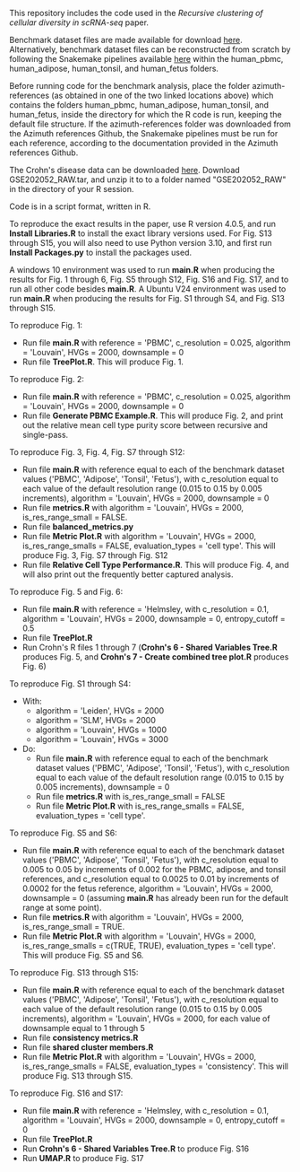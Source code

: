 This repository includes the code used in the *Recursive clustering of cellular diversity in scRNA-seq* paper.

Benchmark dataset files are made available for download [here](https://drive.google.com/file/d/1Gbm7U6pvKWmEv3ZotuJRxA4oj4tIWSVS/view?usp=sharing).
Alternatively, benchmark dataset files can be reconstructed from scratch by following the Snakemake pipelines available [here](https://github.com/satijalab/azimuth-references) within the human_pbmc, human_adipose, human_tonsil, and human_fetus folders.  

Before running code for the benchmark analysis, place the folder azimuth-references (as obtained in one of the two linked locations above) which contains the folders human_pbmc, human_adipose, human_tonsil, and human_fetus, inside the directory for which the R code is run, keeping the default file structure.  If the azimuth-references folder was downloaded from the Azimuth references Github, the Snakemake pipelines must be run for each reference, according to the documentation provided in the Azimuth references Github.

The Crohn's disease data can be downloaded [here](https://www.ncbi.nlm.nih.gov/geo/query/acc.cgi?acc=GSE202052).  Download GSE202052_RAW.tar, and unzip it to to a folder named "GSE202052_RAW" in the directory of your R session.

Code is in a script format, written in R.

To reproduce the exact results in the paper, use R version 4.0.5, and run **Install Libraries.R** to install the exact library versions used.
For Fig. S13 through S15, you will also need to use Python version 3.10, and first run **Install Packages.py** to install the packages used.

A windows 10 environment was used to run **main.R** when producing the results for Fig. 1 through 6, Fig. S5 through S12, Fig. S16 and Fig. S17, and to run all other code besides **main.R**.
A Ubuntu V24 environment was used to run **main.R** when producing the results for Fig. S1 through S4, and Fig. S13 through S15.

To reproduce Fig. 1:
  - Run file **main.R** with reference = 'PBMC', c_resolution = 0.025, algorithm = 'Louvain', HVGs = 2000, downsample = 0
  - Run file **TreePlot.R**.  This will produce Fig. 1.

To reproduce Fig. 2:
  - Run file **main.R** with reference = 'PBMC', c_resolution = 0.025, algorithm = 'Louvain', HVGs = 2000, downsample = 0
  - Run file **Generate PBMC Example.R**.  This will produce Fig. 2, and print out the relative mean cell type purity score between recursive and single-pass.

To reproduce Fig. 3, Fig. 4, Fig. S7 through S12:
  - Run file **main.R** with reference equal to each of the benchmark dataset values ('PBMC', 'Adipose', 'Tonsil', 'Fetus'), with c_resolution equal to each value of the default resolution range (0.015 to 0.15 by 0.005 increments), algorithm = 'Louvain', HVGs = 2000, downsample = 0
  - Run file **metrics.R** with algorithm = 'Louvain', HVGs = 2000, is_res_range_small = FALSE.
  - Run file **balanced_metrics.py**
  - Run file **Metric Plot.R** with algorithm = 'Louvain', HVGs = 2000, is_res_range_smalls = FALSE, evaluation_types = 'cell type'.  This will produce Fig. 3, Fig. S7 through Fig. S12
  - Run file **Relative Cell Type Performance.R**.  This will produce Fig. 4, and will also print out the frequently better captured analysis.

To reproduce Fig. 5 and Fig. 6:
  - Run file **main.R** with reference = 'Helmsley, with c_resolution = 0.1, algorithm = 'Louvain', HVGs = 2000, downsample = 0, entropy_cutoff = 0.5
  - Run file **TreePlot.R**
  - Run Crohn's R files 1 through 7 (**Crohn's 6 - Shared Variables Tree.R** produces Fig. 5, and **Crohn's 7 - Create combined tree plot.R** produces Fig. 6)

To reproduce Fig. S1 through S4:
  - With:
      - algorithm = 'Leiden', HVGs = 2000
      - algorithm = 'SLM', HVGs = 2000
      - algorithm = 'Louvain', HVGs = 1000
      - algorithm = 'Louvain', HVGs = 3000
  - Do:
      - Run file **main.R** with reference equal to each of the benchmark dataset values ('PBMC', 'Adipose', 'Tonsil', 'Fetus'), with c_resolution equal to each value of the default resolution range (0.015 to 0.15 by 0.005 increments), downsample = 0
      - Run file **metrics.R** with is_res_range_small = FALSE
      - Run file **Metric Plot.R** with is_res_range_smalls = FALSE, evaluation_types = 'cell type'.
   
  To reproduce Fig. S5 and S6:
  - Run file **main.R** with reference equal to each of the benchmark dataset values ('PBMC', 'Adipose', 'Tonsil', 'Fetus'), with c_resolution equal to 0.005 to 0.05 by increments of 0.002 for the PBMC, adipose, and tonsil references, and c_resolution equal to 0.0025 to 0.01 by increments of 0.0002 for the fetus reference, algorithm = 'Louvain', HVGs = 2000, downsample = 0 (assuming **main.R** has already been run for the default range at some point).
  - Run file **metrics.R** with algorithm = 'Louvain', HVGs = 2000, is_res_range_small = TRUE.
  - Run file **Metric Plot.R** with algorithm = 'Louvain', HVGs = 2000, is_res_range_smalls = c(TRUE, TRUE), evaluation_types = 'cell type'.  This will produce Fig. S5 and S6.

  To reproduce Fig. S13 through S15:
  - Run file **main.R** with reference equal to each of the benchmark dataset values ('PBMC', 'Adipose', 'Tonsil', 'Fetus'), with c_resolution equal to each value of the default resolution range (0.015 to 0.15 by 0.005 increments), algorithm = 'Louvain', HVGs = 2000, for each value of downsample equal to 1 through 5
  - Run file **consistency metrics.R**
  - Run file **shared cluster members.R**
  - Run file **Metric Plot.R** with algorithm = 'Louvain', HVGs = 2000, is_res_range_smalls = FALSE, evaluation_types = 'consistency'.  This will produce Fig. S13 through S15.

To reproduce Fig. S16 and S17:
  - Run file **main.R** with reference = 'Helmsley, with c_resolution = 0.1, algorithm = 'Louvain', HVGs = 2000, downsample = 0, entropy_cutoff = 0
  - Run file **TreePlot.R**
  - Run **Crohn's 6 - Shared Variables Tree.R** to produce Fig. S16
  - Run **UMAP.R** to produce Fig. S17


